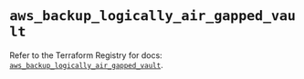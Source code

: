 # `aws_backup_logically_air_gapped_vault`

Refer to the Terraform Registry for docs: [`aws_backup_logically_air_gapped_vault`](https://registry.terraform.io/providers/hashicorp/aws/5.72.0/docs/resources/backup_logically_air_gapped_vault).
